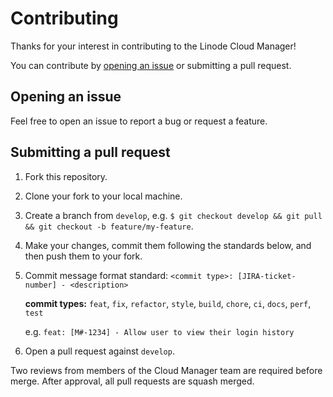 # Contributing

Thanks for your interest in contributing to the Linode Cloud Manager!

You can contribute by [opening an issue](https://github.com/linode/manager/issues/new) or submitting a pull request.

## Opening an issue

Feel free to open an issue to report a bug or request a feature.

## Submitting a pull request

1. Fork this repository.
2. Clone your fork to your local machine.
3. Create a branch from `develop`, e.g. `$ git checkout develop && git pull && git checkout -b feature/my-feature`.
4. Make your changes, commit them following the standards below, and then push them to your fork.
5. Commit message format standard: `<commit type>: [JIRA-ticket-number] - <description>`

    **commit types:** `feat`, `fix`, `refactor`, `style`, `build`, `chore`, `ci`, `docs`, `perf`, `test`
    
    e.g. `feat: [M#-1234] - Allow user to view their login history`
6. Open a pull request against `develop`.

Two reviews from members of the Cloud Manager team are required before merge. After approval, all pull requests are squash merged.
